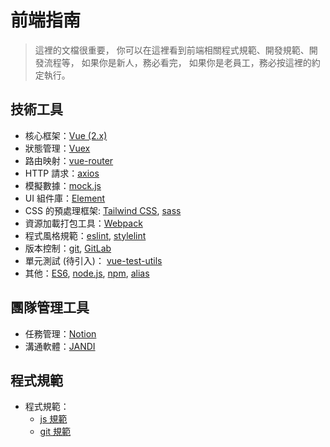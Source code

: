 # 前端指南

> 這裡的文檔很重要，
> 你可以在這裡看到前端相關程式規範、開發規範、開發流程等，
> 如果你是新人，務必看完，
> 如果你是老員工，務必按這裡的約定執行。

## 技術工具

- 核心框架：[Vue (2.x)](https://cn.vuejs.org/v2/guide/)
- 狀態管理：[Vuex](https://vuex.vuejs.org/zh-cn/intro.html)
- 路由映射：[vue-router](https://router.vuejs.org/zh-cn/)
- HTTP 請求：[axios](https://github.com/mzabriskie/axios)
- 模擬數據：[mock.js](http://mockjs.com/)
- UI 組件庫：[Element](http://element.eleme.io/#/zh-CN/component/quickstart)
- CSS 的預處理框架: [Tailwind CSS](https://tailwindcss.com/), [sass](http://sass.bootcss.com/)
- 資源加載打包工具：[Webpack](https://webpack.github.io/)
- 程式風格規範：[eslint](http://eslint.org/), [stylelint](https://stylelint.io/)
- 版本控制：[git](https://git-scm.com/), [GitLab](http://git.yinunite.com/)
- 單元測試 (待引入)： [vue-test-utils](https://vue-test-utils.vuejs.org/zh-cn/)
- 其他：[ES6](https://wohugb.gitbooks.io/ecmascript-6/content/index.html), [node.js](https://nodejs.org/en/), [npm](https://www.npmjs.com/), [alias](https://webpack.js.org/configuration/resolve/)

## 團隊管理工具

- 任務管理：[Notion](https://www.notion.so/)
- 溝通軟體：[JANDI](https://www.jandi.com/)

## 程式規範

- 程式規範：
  - [js 規範](./rules/js/js.md)
  - [git 規範](./rules/git/git.md)
